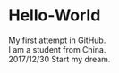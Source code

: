 # Hello-World
My first attempt in GitHub.  
I am a student from China.  
2017/12/30  Start my dream.  
